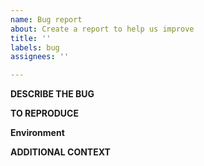 ```yaml
---
name: Bug report
about: Create a report to help us improve
title: ''
labels: bug
assignees: ''

---
```


**DESCRIBE THE BUG**
<!--- A clear and concise description of what the bug is -->

**TO REPRODUCE**
<!--- Steps to reproduce the behavior -->

**Environment**
<!-- State version and OS information -->

**ADDITIONAL CONTEXT**
<!-- Add any other context about the problem here -->
